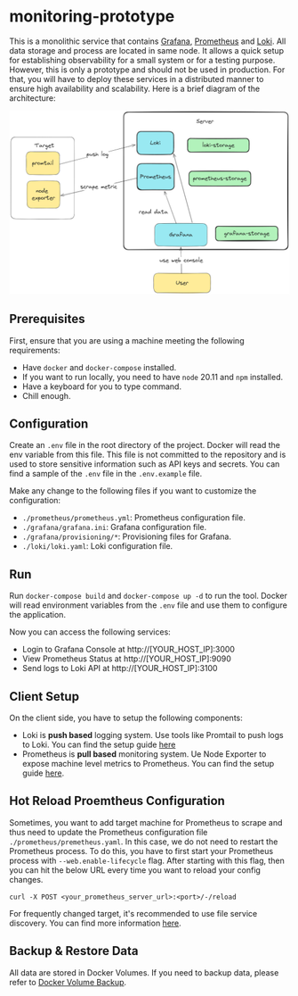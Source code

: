 # monitoring-prototype

This is a monolithic service that contains [Grafana](https://grafana.com/), [Prometheus](https://prometheus.io/) and [Loki](https://grafana.com/oss/loki/). All data storage and process are located in same node. It allows a quick setup for establishing observability for a small system or for a testing purpose. However, this is only a prototype and should not be used in production. For that, you will have to deploy these services in a distributed manner to ensure high availability and scalability. Here is a brief diagram of the architecture:

![alt](./docs/arch.png)

## **Prerequisites**

First, ensure that you are using a machine meeting the following requirements:

- Have `docker` and `docker-compose` installed.
- If you want to run locally, you need to have `node` 20.11 and `npm` installed.
- Have a keyboard for you to type command.
- Chill enough.

## **Configuration**

Create an `.env` file in the root directory of the project. Docker will read the env variable from this file. This file is not committed to the repository and is used to store sensitive information such as API keys and secrets. You can find a sample of the `.env` file in the `.env.example` file.

Make any change to the following files if you want to customize the configuration:
- `./prometheus/prometheus.yml`: Prometheus configuration file.
- `./grafana/grafana.ini`: Grafana configuration file.
- `./grafana/provisioning/*`: Provisioning files for Grafana.
- `./loki/loki.yaml`: Loki configuration file.

## **Run**

Run `docker-compose build` and `docker-compose up -d` to run the tool.
Docker will read environment variables from the `.env` file and use them to configure the application.

Now you can access the following services:
- Login to Grafana Console at http://[YOUR_HOST_IP]:3000
- View Prometheus Status at http://[YOUR_HOST_IP]:9090
- Send logs to Loki API at http://[YOUR_HOST_IP]:3100


## **Client Setup**

On the client side, you have to setup the following components:
- Loki is **push based** logging system. Use tools like Promtail to push logs to Loki. You can find the setup guide [here](./client-examples/promtail-linux-ec2/README.md)
- Prometheus is **pull based** monitoring system. Ue Node Exporter to expose machine level metrics to Prometheus. You can find the setup guide [here](./client-examples/prometheus-node-exporter-linux/README.md).


## **Hot Reload Proemtheus Configuration**

Sometimes, you want to add target machine for Prometheus to scrape and thus need to update the Prometheus configuration file `./prometheus/premetheus.yaml`. In this case, we do not need to restart the Prometheus process.
 To do this, you have to first start your Prometheus process with `--web.enable-lifecycle` flag. After starting with this flag, then you can hit the below URL every time you want to reload your config changes.

```
curl -X POST <your_prometheus_server_url>:<port>/-/reload
```

For frequently changed target, it's recommended to use file service discovery. You can find more information [here](https://prometheus.io/docs/prometheus/latest/configuration/configuration/#file_sd_config).


## **Backup & Restore Data**

All data are stored in Docker Volumes. If you need to backup data, please refer to [Docker Volume Backup](https://docs.docker.com/engine/storage/volumes/#back-up-restore-or-migrate-data-volumes).
